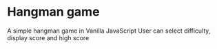 # Hangman game
A simple hangman game in Vanilla JavaScript
User can select difficulty, display score and high score
